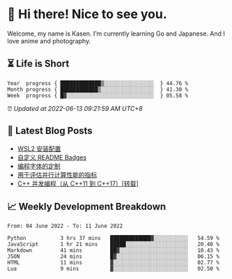 <h1>👋 Hi there! Nice to see you.</h1>

Welcome, my name is Kasen. I’m currently learning Go and Japanese. And I love anime and photography.


## ⏳ Life is Short

<!-- Start of Time Progress Bar -->
``` text
Year  progress { █████████████▒░░░░░░░░░░░░░░░░  } 44.76 %
Month progress { ████████████▒░░░░░░░░░░░░░░░░░  } 41.30 %
Week  progress { █▓░░░░░░░░░░░░░░░░░░░░░░░░░░░░  } 05.58 %
```

⏰ *Updated at 2022-06-13 09:21:59 AM UTC+8*

<!-- End of Time Progress Bar -->

## 📝 Latest Blog Posts

<!-- BLOG-POST-LIST:START -->
- [WSL2 安装配置](https://blog.imkasen.com/wsl2-config.html)
- [自定义 README Badges](https://blog.imkasen.com/custom-readme-badges.html)
- [编程字体的定制](https://blog.imkasen.com/coding-fonts-configuration.html)
- [用于评估并行计算性能的指标](https://blog.imkasen.com/parallel-performance-metrics.html)
- [C++ 并发编程（从 C++11 到 C++17）[转载]](https://blog.imkasen.com/cpp-concurrency.html)
<!-- BLOG-POST-LIST:END -->

## 📈 Weekly Development Breakdown

<!--START_SECTION:waka-->

```text
From: 04 June 2022 - To: 11 June 2022

Python           3 hrs 37 mins   █████████████▓░░░░░░░░░░░   54.59 %
JavaScript       1 hr 21 mins    █████░░░░░░░░░░░░░░░░░░░░   20.40 %
Markdown         41 mins         ██▓░░░░░░░░░░░░░░░░░░░░░░   10.43 %
JSON             24 mins         █▓░░░░░░░░░░░░░░░░░░░░░░░   06.15 %
HTML             11 mins         ▓░░░░░░░░░░░░░░░░░░░░░░░░   02.77 %
Lua              9 mins          ▓░░░░░░░░░░░░░░░░░░░░░░░░   02.50 %
```

<!--END_SECTION:waka-->
